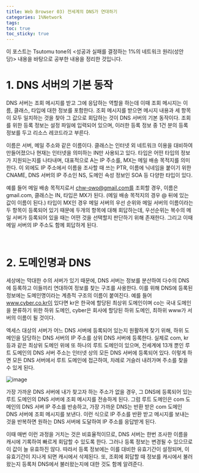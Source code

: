 ```yaml
---
title: Web Browser 03) 전세계의 DNS가 연대하기
categories: 1%Network
tags: 
toc: true
toc_sticky: true
---
```


이 포스트는 Tsutomu tone의 <성공과 실패를 결정하는 1%의 네트워크 원리(성안당)> 내용을 바탕으로 공부한 내용을 정리한 것입니다. 

# **1. DNS 서버의 기본 동작**

DNS 서버는 조회 메시지를 받고 그에 응답하는 역할을 하는데 이때 조회 메시지는 이름, 클래스, 타입에 대한 정보를 포함한다. 조회 메시지를 받으면 메시지 내용과 세 항목이 모두 일치하는 것을 찾아 그 값으로 회답하는 것이 DNS 서버의 기본 동작이다. 조회를 위한 등록 정보는 설정 파일에 입력되어 있으며, 이러한 등록 정보 중 1건 분의 등록 정보를 두고 리소스 레코드라고 부른다. 

이름은 서버, 메일 주소와 같은 이름이다. 클래스는 인터넷 외 네트워크 이용을 대비하여 만들어졌으나 현재는 인터넷을 의미하는 IN만 사용되고 있다. 타입은 어떤 타입의 정보가 지원되는지를 나타내며, 대표적으로 A는 IP 주소를, MX는 메일 배송 목적지를 의미한다. 이 외에도 IP 주소에서 이름을 조사할 때 쓰는 PTR, 이름에 닉네임을 붙이기 위한 CNAME, DNS 서버의 IP 주소인 NS, 도메인 속성 정보인 SOA 등 다양한 타입이 있다. 

예를 들어 메일 배송 목적지로서 chw-owo@gmail.com를 조회할 경우, 이름은 gmail.com, 클래스는 IN, 타입은 MX가 된다. (메일 배송 목적지의 경우 @ 뒤에 있는 값이 이름이 된다.) 타입이 MX인 경우 메일 서버의 우선 순위와 메일 서버의 이름이라는 두 항목이 등록되어 있기 때문에 두개의 항목에 대해 회답하는데, 우선순위는 복수의 메일 서버가 등록되어 있을 때는 어떤 것을 선택할지 판단하기 위해 존재한다. 그리고 이때 메일 서버의 IP 주소도 함께 회답하게 된다.

<br/>

# **2. 도메인명과 DNS**

세상에는 막대한 수의 서버가 있기 때문에, DNS 서버는 정보를 분산하여 다수의 DNS에 등록하고 이들끼리 연대하여 정보를 찾는 구조를 사용한다. 이를 위해 DNS에 등록된 정보에는 도메인명이라는 계층적 구조의 이름이 붙여진다. 예를 들어 www.cyber.co.kr이 있다면 kr은 한국에 할당된 최상위 도메인이며 co는 국내 도메인을 분류하기 위한 하위 도메인, cyber은 회사에 할당된 하위 도메인, 최하위 www가 서버의 이름이 될 것이다. 

엑세스 대상의 서버가 어느 DNS 서버에 등록되어 있는지 원활하게 찾기 위해, 하위 도메인을 담당하는 DNS 서버의 IP 주소를 상위 DNS 서버에 등록한다. 실제로 com, kr 등과 같은 최상위 도메인 위에 또 하나의 루트 도메인이 있으며, 전세계에 13개 뿐인 루트 도메인의 DNS 서버 주소는 인터넷 상의 모든 DNS 서버에 등록되어 있다. 이렇게 하면 모든 DNS 서버에서 루트 도메인에 접근하여, 차례로 거슬러 내려가며 주소를 찾을 수 있게 된다.

![image](https://user-images.githubusercontent.com/96677719/224878326-15fd0b14-347f-45eb-9582-77d38af521b2.png)

가장 가까운 DNS 서버에 내가 찾고자 하는 주소가 없을 경우, 그 DNS에 등록되어 있는 루트 도메인의 DNS 서버에 조회 메시지를 전송하게 된다. 그럼 루트 도메인은 com 도메인의 DNS 서버 IP 주소를 반송하고, 가장 가까운 DNS는 반환 받은 com 도메인 DNS 서버에 조회 메시지를 보낸다. 이런 식으로 IP 주소를 반환 받고 메시지를 보내는 것을 반복하면 원하는 DNS 서버에 도달하여 IP 주소를 응답받게 된다. 

이때 매번 이런 과정을 거치는 것은 비효율적이므로, DNS 서버는 한번 조사한 이름을 캐시에 기록하여 빠르게 회답할 수 있도록 한다. 그러나 등록 정보는 변경될 수 있으므로 이 값이 늘 유효하진 않다. 따라서 등록 정보에는 이를 대비한 유효기간이 설정되며, 이 유효기간이 지나게 되면 캐시에서 삭제된다. 또, 조회에 회답할 때 정보를 캐시에서 불러왔는지 등록처 DNS에서 불러왔는지에 대한 것도 함께 알려준다. 
